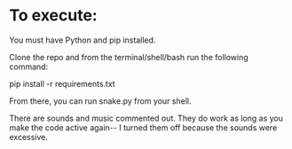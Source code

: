 # To execute:

You must have Python and pip installed.

Clone the repo and from the terminal/shell/bash run the following command:

pip install -r requirements.txt

From there, you can run snake.py from your shell.





There are sounds and music commented out. They do work as long as you make the code active again-- I turned them off because the sounds were excessive.